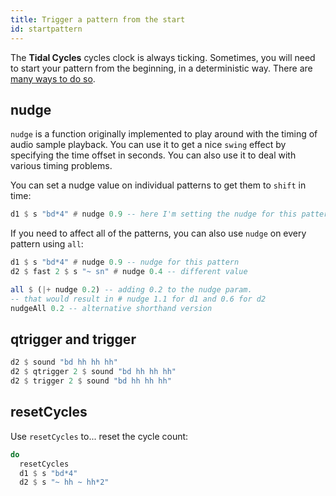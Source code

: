```yaml
---
title: Trigger a pattern from the start
id: startpattern
---
```


The **Tidal Cycles** cycles clock is always ticking. Sometimes, you will need to start your pattern from the beginning, in a deterministic way. There are [many ways to do so](https://club.tidalcycles.org/t/how-to-trigger-a-pattern-reliably-from-the-start/3058/11).

## nudge

`nudge` is a function originally implemented to play around with the timing of audio sample playback. You can use it to get a nice `swing` effect by specifying the time offset in seconds. You can also use it to deal with various timing problems.

You can set a nudge value on individual patterns to get them to `shift` in time:
```haskell
d1 $ s "bd*4" # nudge 0.9 -- here I'm setting the nudge for this pattern
```

If you need to affect all of the patterns, you can also use `nudge` on every pattern using `all`:
```haskell
d1 $ s "bd*4" # nudge 0.9 -- nudge for this pattern
d2 $ fast 2 $ s "~ sn" # nudge 0.4 -- different value

all $ (|+ nudge 0.2) -- adding 0.2 to the nudge param. 
-- that would result in # nudge 1.1 for d1 and 0.6 for d2 
nudgeAll 0.2 -- alternative shorthand version
```

## qtrigger and trigger

```haskell
d2 $ sound "bd hh hh hh"
d2 $ qtrigger 2 $ sound "bd hh hh hh"
d2 $ trigger 2 $ sound "bd hh hh hh"
```

## resetCycles

Use `resetCycles` to... reset the cycle count:

```haskell
do 
  resetCycles
  d1 $ s "bd*4"
  d2 $ s "~ hh ~ hh*2"
```
